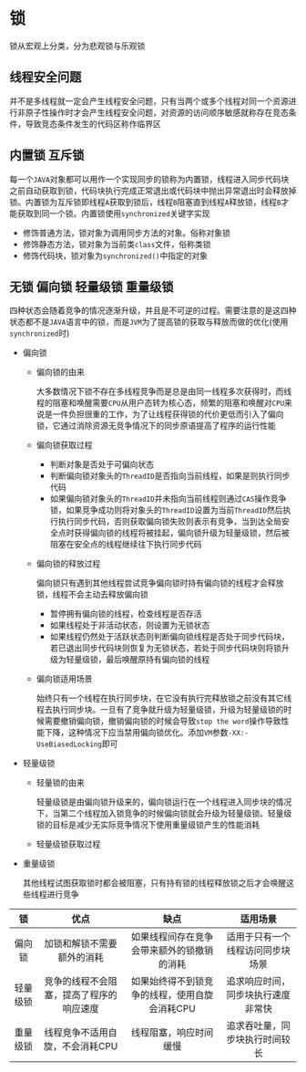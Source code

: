 # 锁

锁从宏观上分类，分为悲观锁与乐观锁

## 线程安全问题

并不是多线程就一定会产生线程安全问题，只有当两个或多个线程对同一个资源进行非原子性操作时才会产生线程安全问题，对资源的访问顺序敏感就称存在竞态条件，导致竞态条件发生的代码区称作临界区

## 内置锁 互斥锁

每一个`JAVA`对象都可以用作一个实现同步的锁称为内置锁，线程进入同步代码块之前自动获取到锁，代码块执行完成正常退出或代码块中抛出异常退出时会释放掉锁。内置锁为互斥锁即线程`A`获取到锁后，线程`B`阻塞直到线程`A`释放锁，线程`B`才能获取到同一个锁。内置锁使用`synchronized`关键字实现

- 修饰普通方法，锁对象为调用同步方法的对象。俗称对象锁
- 修饰静态方法，锁对象为当前类`class`文件，俗称类锁
- 修饰代码块，锁对象为`synchronized()`中指定的对象

## 无锁 偏向锁 轻量级锁 重量级锁

四种状态会随着竞争的情况逐渐升级，并且是不可逆的过程。需要注意的是这四种状态都不是`JAVA`语言中的锁，而是`JVM`为了提高锁的获取与释放而做的优化(使用`synchronized`时)

- 偏向锁

  - 偏向锁的由来

    大多数情况下锁不存在多线程竞争而是总是由同一线程多次获得时，而线程的阻塞和唤醒需要`CPU`从用户态转为核心态，频繁的阻塞和唤醒对`CPU`来说是一件负担很重的工作，为了让线程获得锁的代价更低而引入了偏向锁，它通过消除资源无竞争情况下的同步原语提高了程序的运行性能

  - 偏向锁获取过程

    - 判断对象是否处于可偏向状态
    - 判断偏向锁对象头的`ThreadID`是否指向当前线程，如果是则执行同步代码
    - 如果偏向锁对象头的`ThreadID`并未指向当前线程则通过`CAS`操作竞争锁，如果竞争成功则将对象头的`ThreadID`设置为当前`ThreadID`然后执行执行同步代码，否则获取偏向锁失败则表示有竞争，当到达全局安全点时获得偏向锁的线程将被挂起，偏向锁升级为轻量级锁，然后被阻塞在安全点的线程继续往下执行同步代码

  - 偏向锁的释放过程

    偏向锁只有遇到其他线程尝试竞争偏向锁时持有偏向锁的线程才会释放锁，线程不会主动去释放偏向锁

    - 暂停拥有偏向锁的线程，检查线程是否存活
    - 如果线程处于非活动状态，则设置为无锁状态
    - 如果线程仍然处于活跃状态则判断偏向锁线程是否处于同步代码块，若已退出同步代码块则恢复为无锁状态，若处于同步代码块则将锁升级为轻量级锁，最后唤醒原持有偏向锁的线程

  - 偏向锁适用场景

    始终只有一个线程在执行同步块，在它没有执行完释放锁之前没有其它线程去执行同步块。一旦有了竞争就升级为轻量级锁，升级为轻量级锁的时候需要撤销偏向锁，撤销偏向锁的时候会导致`stop the word`操作导致性能下降，这种情况下应当禁用偏向锁优化。添加`VM`参数`-XX:-UseBiasedLocking`即可

- 轻量级锁

  - 轻量锁的由来

    轻量级锁是由偏向锁升级来的，偏向锁运行在一个线程进入同步块的情况下，当第二个线程加入锁竞争的时候偏向锁就会升级为轻量级锁。轻量级锁的目标是减少无实际竞争情况下使用重量级锁产生的性能消耗

  - 轻量级锁获取过程

- 重量级锁

  其他线程试图获取锁时都会被阻塞，只有持有锁的线程释放锁之后才会唤醒这些线程进行竞争



|    锁    |                   优点                   |                     缺点                      |              适用场景              |
| :------: | :--------------------------------------: | :-------------------------------------------: | :--------------------------------: |
|  偏向锁  |        加锁和解锁不需要额外的消耗        |  如果线程间存在竞争会带来额外的锁撤销的消耗   |  适用于只有一个线程访问同步块场景  |
| 轻量级锁 | 竞争的线程不会阻塞，提高了程序的响应速度 | 如果始终得不到锁竞争的线程，使用自旋会消耗CPU | 追求响应时间，同步块执行速度非常快 |
| 重量级锁 |     线程竞争不适用自旋，不会消耗CPU      |            线程阻塞，响应时间缓慢             |   追求吞吐量，同步块执行时间较长   |

